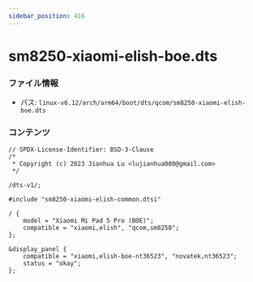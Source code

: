```yaml
---
sidebar_position: 416
---
```

# sm8250-xiaomi-elish-boe.dts

### ファイル情報

- パス: `linux-v6.12/arch/arm64/boot/dts/qcom/sm8250-xiaomi-elish-boe.dts`

### コンテンツ

```dts
// SPDX-License-Identifier: BSD-3-Clause
/*
 * Copyright (c) 2023 Jianhua Lu <lujianhua000@gmail.com>
 */

/dts-v1/;

#include "sm8250-xiaomi-elish-common.dtsi"

/ {
	model = "Xiaomi Mi Pad 5 Pro (BOE)";
	compatible = "xiaomi,elish", "qcom,sm8250";
};

&display_panel {
	compatible = "xiaomi,elish-boe-nt36523", "novatek,nt36523";
	status = "okay";
};

```

